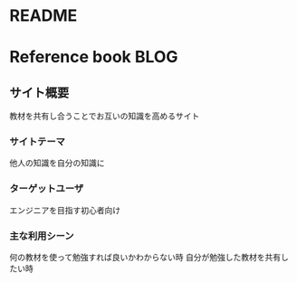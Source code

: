 # README

# Reference book BLOG
 
## サイト概要
教材を共有し合うことでお互いの知識を高めるサイト

### サイトテーマ
他人の知識を自分の知識に

### ターゲットユーザ
エンジニアを目指す初心者向け

### 主な利用シーン
何の教材を使って勉強すれば良いかわからない時
自分が勉強した教材を共有したい時
